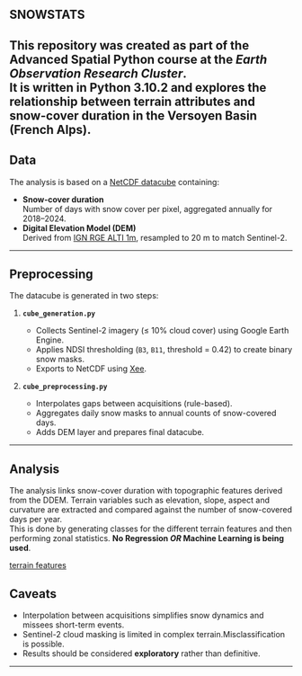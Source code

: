 ## SNOWSTATS  


This repository was created as part of the **Advanced Spatial Python** course at the *Earth Observation Research Cluster*.  
It is written in **Python 3.10.2** and explores the relationship between **terrain attributes** and **snow-cover duration** in the Versoyen Basin (French Alps).
---

## Data

The analysis is based on a [NetCDF datacube](https://github.com/pydata/xarray) containing:

- **Snow-cover duration**  
  Number of days with snow cover per pixel, aggregated annually for 2018–2024.  
- **Digital Elevation Model (DEM)**  
  Derived from [IGN RGE ALTI 1m](https://developers.google.com/earth-engine/datasets/catalog/IGN_RGE_ALTI_1M_2_0), resampled to 20 m to match Sentinel-2.



---

## Preprocessing

The datacube is generated in two steps:

1. **`cube_generation.py`**  
   - Collects Sentinel-2 imagery (≤ 10% cloud cover) using Google Earth Engine.  
   - Applies NDSI thresholding (`B3`, `B11`, threshold = 0.42) to create binary snow masks.  
   - Exports to NetCDF using [Xee](https://github.com/google/Xee).

2. **`cube_preprocessing.py`**  
   - Interpolates gaps between acquisitions (rule-based).  
   - Aggregates daily snow masks to annual counts of snow-covered days.  
   - Adds DEM layer and prepares final datacube.

---

## Analysis 
The analysis links snow-cover duration with topographic features derived from the DDEM. Terrain variables such as elevation, slope, aspect and curvature are extracted and compared against the number of snow-covered days per year.  
This is done by generating classes for the different terrain features and then performing zonal statistics. 
**No Regression _OR_ Machine Learning is being used**.

[terrain features](output/terrain_classes_2x2_discrete.png)

## Caveats

- Interpolation between acquisitions simplifies snow dynamics and missees short-term events.  
- Sentinel-2 cloud masking is limited in complex terrain.Misclassification is possible.  
- Results should be considered **exploratory** rather than definitive.  

---